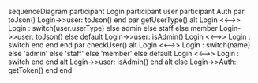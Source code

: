 sequenceDiagram
  participant Login
  participant user
  participant Auth
par toJson()
  Login->>user: toJson()
end
par getUserType()
  alt 
Login <<-->> Login : switch(user.userType)
    else admin
    else staff
    else member
  Login->>user: toJson()
    else default
  Login->>user: isAdmin()
Login <<-->> Login : switch end
  end
end
par checkUser()
  alt 
Login <<-->> Login : switch(name)
    else 'admin'
    else 'staff'
    else 'member'
    else default
Login <<-->> Login : switch end
  end
  alt
  Login->>user: isAdmin()
  end
  alt
  else
  Login->>Auth: getToken()
  end
end
